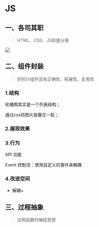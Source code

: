 # JS

## 一、各司其职

> HTML、CSS、JS职能分离

![](https://s3.bmp.ovh/imgs/2023/01/17/f3f6568ed1415a07.jpg)



## 二、组件封装

> 好的UI组件具有正确性、拓展性、复用性

### 1.结构

轮播图其实是一个列表结构；

通过css将图片层叠在一起；

### 2.展现效果

### 3.行为

API 功能

Event 控制流：使用自定义的事件来解耦

### 4.改进空间

- 解耦+





## 三、过程抽象

> 应用函数时编程思想